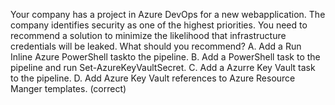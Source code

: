 Your company has a project in Azure DevOps for a new webapplication.
The company identifies security as one of the highest priorities.
You need to recommend a solution to minimize the likelihood that infrastructure credentials will be leaked.
What should you recommend?
A. Add a Run Inline Azure PowerShell taskto the pipeline.
B. Add a PowerShell task to the pipeline and run Set-AzureKeyVaultSecret.
C. Add a Azurre Key Vault task to the pipeline.
D. Add Azure Key Vault references to Azure Resource Manger templates. (correct)
